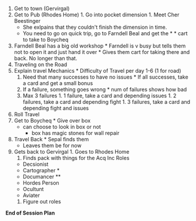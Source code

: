 1. Get to town (Gervirgal)
  1. Get to Pub (Rhodes Home)
    1. Go into pocket dimension
    1. Meet Cher Beestinger
      * She exlpains that they couldn't finish the dimension in time.
      * You need to go on quick trip, go to Farndell Beal and get the * * cart to take to Boycheq
  1. Farndell Beal has a big old workshop
    * Farndell is v busy but tells them not to open it and just hand it over
    * Gives them cart for taking there and back. No longer than that.
1. Traveling on the Road
  1. Explain travel Mechanics
    * Difficulty of Travel per day 1-6 (1 for road)
        1. Need that many successes to have no issues
          * If all successes, take a card and get a small bonus
        1. If a failure, something goes wrong
          * num of failures shows how bad
        1. Max 3 failures
          1. 1 failure, take a card and depending issues
          1. 2 failures, take a card and depending fight
          1. 3 failures, take a card and depending fight and issues
  1. Roll Travel
  1. Get to Boycheq
    * Give over box
      * can choose to look in box or not
        * box has magic stones for wall repair
  1. Travel Back
    * Sepal finds them
      * Leaves them be for now
  1. Gets back to Gervirgal
    1. Goes to Rhodes Home
      1. Finds pack with things for the Acq Inc Roles
        * Decsionist
        * Cartographer *
        * Documancer **
        * Hordes Person
        * Ocultunt
        * Aviater
      1. Figure out roles

**End of Session Plan**
